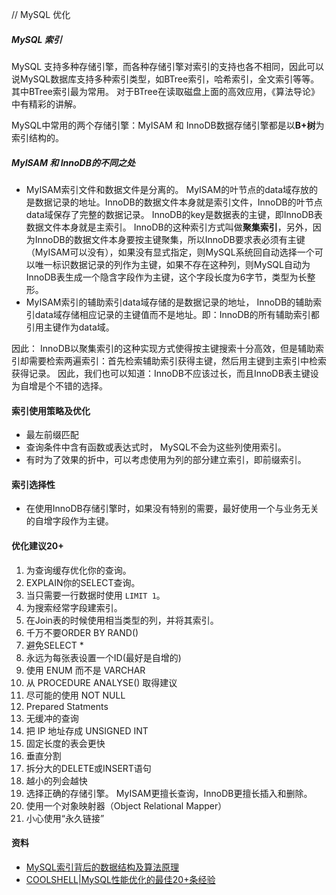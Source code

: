 // MySQL 优化

##### MySQL 索引
MySQL 支持多种存储引擎，而各种存储引擎对索引的支持也各不相同，因此可以说MySQL数据库支持多种索引类型，如BTree索引，哈希索引，全文索引等等。 其中BTree索引最为常用。 对于BTree在读取磁盘上面的高效应用，《算法导论》中有精彩的讲解。 

MySQL中常用的两个存储引擎：MyISAM 和 InnoDB数据存储引擎都是以**B+树**为索引结构的。


##### MyISAM 和 InnoDB的不同之处
- MyISAM索引文件和数据文件是分离的。 MyISAM的叶节点的data域存放的是数据记录的地址。InnoDB的数据文件本身就是索引文件，InnoDB的叶节点data域保存了完整的数据记录。 InnoDB的key是数据表的主键，即InnoDB表数据文件本身就是主索引。 InnoDB的这种索引方式叫做**聚集索引**，另外，因为InnoDB的数据文件本身要按主键聚集，所以InnoDB要求表必须有主键（MyISAM可以没有），如果没有显式指定，则MySQL系统回自动选择一个可以唯一标识数据记录的列作为主键，如果不存在这种列，则MySQL自动为InnoDB表生成一个隐含字段作为主键，这个字段长度为6字节，类型为长整形。
- MyISAM索引的辅助索引data域存储的是数据记录的地址， InnoDB的辅助索引data域存储相应记录的主键值而不是地址。即：InnoDB的所有辅助索引都引用主键作为data域。 

因此： InnoDB以聚集索引的这种实现方式使得按主键搜索十分高效，但是辅助索引却需要检索两遍索引：首先检索辅助索引获得主键，然后用主键到主索引中检索获得记录。 因此，我们也可以知道：InnoDB不应该过长，而且InnoDB表主键设为自增是个不错的选择。 

#### 索引使用策略及优化
- 最左前缀匹配
- 查询条件中含有函数或表达式时， MySQL不会为这些列使用索引。 
- 有时为了效果的折中，可以考虑使用为列的部分建立索引，即前缀索引。

#### 索引选择性
- 在使用InnoDB存储引擎时，如果没有特别的需要，最好使用一个与业务无关的自增字段作为主键。 

#### 优化建议20+
1. 为查询缓存优化你的查询。
2. EXPLAIN你的SELECT查询。
3. 当只需要一行数据时使用 `LIMIT 1`。
4. 为搜索经常字段建索引。
5. 在Join表的时候使用相当类型的列，并将其索引。 
6. 千万不要ORDER BY RAND()
7. 避免SELECT *
8. 永远为每张表设置一个ID(最好是自增的)
9. 使用 ENUM 而不是 VARCHAR
10. 从 PROCEDURE ANALYSE() 取得建议
11. 尽可能的使用 NOT NULL
12. Prepared Statments
13. 无缓冲的查询
14. 把 IP 地址存成 UNSIGNED INT 
15. 固定长度的表会更快
16. 垂直分割
17. 拆分大的DELETE或INSERT语句
18. 越小的列会越快
19. 选择正确的存储引擎。 MyISAM更擅长查询，InnoDB更擅长插入和删除。 
20. 使用一个对象映射器（Object Relational Mapper）
21. 小心使用“永久链接”


#### 资料
- [MySQL索引背后的数据结构及算法原理 ](http://blog.codinglabs.org/articles/theory-of-mysql-index.html)
- [COOLSHELL|MySQL性能优化的最佳20+条经验](http://coolshell.cn/articles/1846.html)